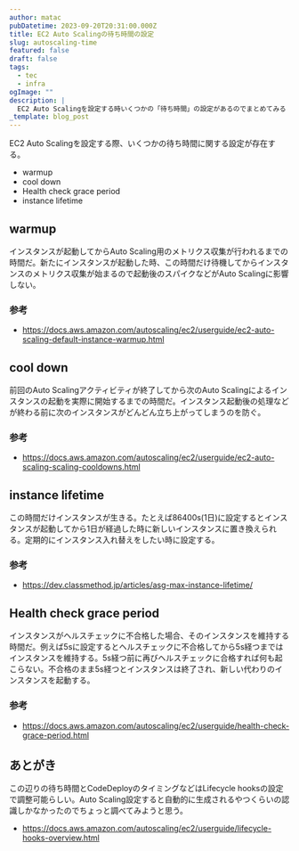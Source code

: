 ```yaml
---
author: matac
pubDatetime: 2023-09-20T20:31:00.000Z
title: EC2 Auto Scalingの待ち時間の設定
slug: autoscaling-time
featured: false
draft: false
tags:
  - tec
  - infra
ogImage: ""
description: |
  EC2 Auto Scalingを設定する時いくつかの「待ち時間」の設定があるのでまとめてみる
_template: blog_post
---
```


EC2 Auto Scalingを設定する際、いくつかの待ち時間に関する設定が存在する。

- warmup
- cool down
- Health check grace period
- instance lifetime

## warmup

インスタンスが起動してからAuto Scaling用のメトリクス収集が行われるまでの時間だ。新たにインスタンスが起動した時、この時間だけ待機してからインスタンスのメトリクス収集が始まるので起動後のスパイクなどがAuto Scalingに影響しない。

### 参考

- https://docs.aws.amazon.com/autoscaling/ec2/userguide/ec2-auto-scaling-default-instance-warmup.html

## cool down

前回のAuto Scalingアクティビティが終了してから次のAuto Scalingによるインスタンスの起動を実際に開始するまでの時間だ。インスタンス起動後の処理などが終わる前に次のインスタンスがどんどん立ち上がってしまうのを防ぐ。

### 参考

- https://docs.aws.amazon.com/autoscaling/ec2/userguide/ec2-auto-scaling-scaling-cooldowns.html

## instance lifetime

この時間だけインスタンスが生きる。たとえば86400s(1日)に設定するとインスタンスが起動してから1日が経過した時に新しいインスタンスに置き換えられる。定期的にインスタンス入れ替えをしたい時に設定する。

### 参考

- https://dev.classmethod.jp/articles/asg-max-instance-lifetime/

## Health check grace period

インスタンスがヘルスチェックに不合格した場合、そのインスタンスを維持する時間だ。例えば5sに設定するとヘルスチェックに不合格してから5s経つまではインスタンスを維持する。5s経つ前に再びヘルスチェックに合格すれば何も起こらない。不合格のまま5s経つとインスタンスは終了され、新しい代わりのインスタンスを起動する。

### 参考

- https://docs.aws.amazon.com/autoscaling/ec2/userguide/health-check-grace-period.html

## あとがき

この辺りの待ち時間とCodeDeployのタイミングなどはLifecycle hooksの設定で調整可能らしい。Auto Scaling設定すると自動的に生成されるやつくらいの認識しかなかったのでちょっと調べてみようと思う。

- https://docs.aws.amazon.com/autoscaling/ec2/userguide/lifecycle-hooks-overview.html
